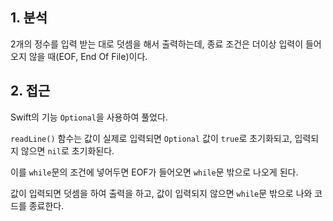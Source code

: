## 1. 분석

2개의 정수를 입력 받는 대로 덧셈을 해서 출력하는데, 종료 조건은 더이상 입력이 들어오지 않을 때(EOF, End Of File)이다.

## 2. 접근

Swift의 기능 `Optional`을 사용하여 풀었다.

`readLine()` 함수는 값이 실제로 입력되면 `Optional` 값이 `true`로 초기화되고, 입력되지 않으면 `nil`로 초기화된다.

이를 `while`문의 조건에 넣어두면 EOF가 들어오면 `while`문 밖으로 나오게 된다.

값이 입력되면 덧셈을 하여 출력을 하고, 값이 입력되지 않으면 `while`문 밖으로 나와 코드를 종료한다.